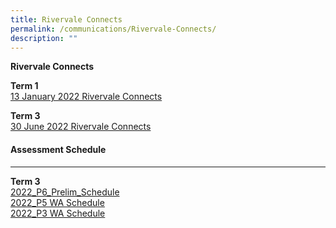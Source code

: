 ```yaml
---
title: Rivervale Connects
permalink: /communications/Rivervale-Connects/
description: ""
---
```

**Rivervale Connects**

**Term 1**  
[13 January 2022 Rivervale Connects](/files/Communications/Rivervale%20Connects/13%20January%202022%20Rivervale%20Connects.pdf)

**Term 3**  
[30 June 2022 Rivervale Connects](/files/Communications/Rivervale%20Connects/2022%20Term%203%20Rivervale%20Connects.pdf)

#### Assessment Schedule
-------------------

  
**Term 3**  
[2022_P6_Prelim_Schedule](/files/Communications/Rivervale%20Connects/2022%20P6%20Prelim%20Schedule.pdf)  
[2022_P5 WA Schedule](/files/Communications/Rivervale%20Connects/2022%20P5%20WA%20Schedule.pdf)  
[2022_P3 WA Schedule](/files/Communications/Rivervale%20Connects/2022%20P3%20WA%20Schedule.pdf)